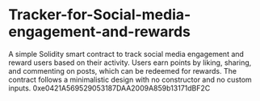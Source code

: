 # Tracker-for-Social-media-engagement-and-rewards
A simple Solidity smart contract to track social media engagement and reward users based on their activity. Users earn points by liking, sharing, and commenting on posts, which can be redeemed for rewards. The contract follows a minimalistic design with no constructor and no custom inputs.
0xe0421A569529053187DAA2009A859b13171dBF2C
